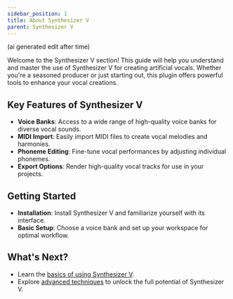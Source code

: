 ```yaml
---
sidebar_position: 1
title: About Synthesizer V
parent: Synthesizer V
---
```


(ai generated edit after time)

Welcome to the Synthesizer V section! This guide will help you understand and master the use of Synthesizer V for creating artificial vocals. Whether you're a seasoned producer or just starting out, this plugin offers powerful tools to enhance your vocal creations.

## Key Features of Synthesizer V

- **Voice Banks**: Access to a wide range of high-quality voice banks for diverse vocal sounds.
- **MIDI Import**: Easily import MIDI files to create vocal melodies and harmonies.
- **Phoneme Editing**: Fine-tune vocal performances by adjusting individual phonemes.
- **Export Options**: Render high-quality vocal tracks for use in your projects.

## Getting Started

- **Installation**: Install Synthesizer V and familiarize yourself with its interface.
- **Basic Setup**: Choose a voice bank and set up your workspace for optimal workflow.

## What's Next?

- Learn the [basics of using Synthesizer V](./basics).
- Explore [advanced techniques](./advanced) to unlock the full potential of Synthesizer V.

